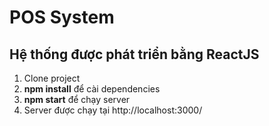 # POS System

## Hệ thống được phát triển bằng ReactJS

1. Clone project
2. **npm install** để cài dependencies 
3. **npm start** để chạy server
4. Server được chạy tại http://localhost:3000/